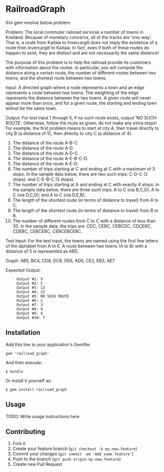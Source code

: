 # RailroadGraph
this gem resolve below problem.

 Problem:
   The local commuter railroad services a number of towns in Kiwiland.
   Because of monetary concerns, all of the tracks are 'one-way'.
   That is, a route from Kaitaia to Invercargill does not imply the existence of
   a route from Invercargill to Kaitaia.  In fact, even if both of these routes
   do happen to exist, they are distinct and are not necessarily the same distance!

   The purpose of this problem is to help the railroad provide its customers with
   information about the routes. In particular, you will compute the distance along
   a certain route, the number of different routes between two towns, and the shortest
   route between two towns.

 Input:
   A directed graph where a node represents a town and an edge represents a route
   between two towns.  The weighting of the edge represents the distance between
   the two towns.  A given route will never appear more than once, and for a given route,
   the starting and ending town willnot be the same town.

 Output:
   For test input 1 through 5, if no such route exists, output 'NO SUCH ROUTE'.
   Otherwise, follow the route as given; do not make any extra stops!
   For example, the first problem means to start at city A, then travel directly
   to city B (a distance of 5), then directly to city C (a distance of 4).

 1. The distance of the route A-B-C.
 2. The distance of the route A-D.
 3. The distance of the route A-D-C.
 4. The distance of the route A-E-B-C-D.
 5. The distance of the route A-E-D.
 6. The number of trips starting at C and ending at C with a maximum of 3 stops.
    In the sample data below, there are two such trips: C-D-C (2 stops). and C-E-B-C (3 stops).
 7. The number of trips starting at A and ending at C with exactly 4 stops.
    In the sample data below, there are three such trips: A to C (via B,C,D); A to C (via D,C,D);
    and A to C (via D,E,B).
 8. The length of the shortest route (in terms of distance to travel) from A to C.
 9. The length of the shortest route (in terms of distance to travel) from B to B.
 10. The number of different routes from C to C with a distance of less than 30.
     In the sample data, the trips are: CDC, CEBC, CEBCDC, CDCEBC, CDEBC, CEBCEBC, CEBCEBCEBC.

 Test Input:
   For the test input, the towns are named using the first few letters of the alphabet from A to E.
   A route between two towns (A to B) with a distance of 5 is represented as AB5.

 Graph: AB5, BC4, CD8, DC8, DE6, AD5, CE2, EB3, AE7

 Expected Output:

         Output #1: 9
         Output #2: 5
         Output #3: 13
         Output #4: 22
         Output #5: NO SUCH ROUTE
         Output #6: 2
         Output #7: 3
         Output #8: 9
         Output #9: 9
         Output #10: 7

## Installation

Add this line to your application's Gemfile:

    gem 'railroad_graph'

And then execute:

    $ bundle

Or install it yourself as:

    $ gem install railroad_graph

## Usage

TODO: Write usage instructions here

## Contributing

1. Fork it
2. Create your feature branch (`git checkout -b my-new-feature`)
3. Commit your changes (`git commit -am 'Add some feature'`)
4. Push to the branch (`git push origin my-new-feature`)
5. Create new Pull Request
